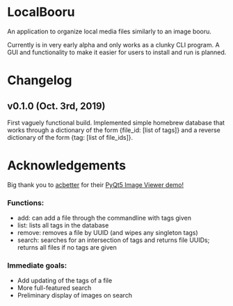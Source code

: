 LocalBooru
==========
An application to organize local media files similarly to an image booru.

Currently is in very early alpha and only works as a clunky CLI program. A GUI
and functionality to make it easier for users to install and run is planned.



Changelog
=========

v0.1.0 (Oct. 3rd, 2019)
-----------------------
First vaguely functional build. Implemented simple homebrew database that works
through a dictionary of the form {file\_id: [list of tags]} and a reverse
dictionary of the form {tag: [list of file\_ids]}.

Acknowledgements
================
Big thank you to [acbetter](https://gist.github.com/acbetter) for their
[PyQt5 Image Viewer demo!](https://gist.github.com/acbetter/32c575803ec361c3e82064e60db4e3e0)

### Functions:

- add: can add a file through the commandline with tags given
- list: lists all tags in the database
- remove: removes a file by UUID (and wipes any singleton tags)
- search: searches for an intersection of tags and returns file UUIDs; returns all files if no tags are given

### Immediate goals:

- Add updating of the tags of a file
- More full-featured search
- Preliminary display of images on search
